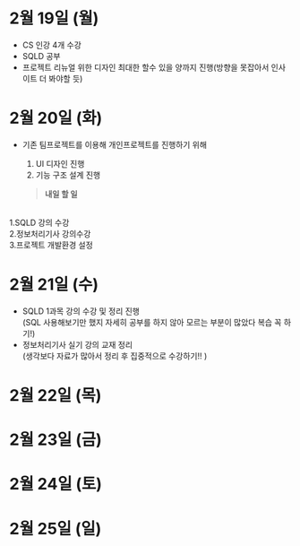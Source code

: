 # 2월 19일 (월)
- CS 인강 4개 수강
- SQLD 공부
- 프로젝트 리뉴얼 위한 디자인 최대한 할수 있을 양까지 진행(방향을 못잡아서 인사이트 더 봐야할 듯)

# 2월 20일 (화)
- 기존 팀프로젝트를 이용해 개인프로젝트를 진행하기 위해
    1. UI 디자인 진행
    2. 기능 구조 설계 진행 

    > **내일 할 일**
<br> 
    1.SQLD 강의 수강 <br>
    2.정보처리기사 강의수강<br>
    3.프로젝트 개발환경 설정

# 2월 21일 (수)
- SQLD 1과목 강의 수강 및 정리 진행<br> 
    (SQL 사용해보기만 했지 자세히 공부를 하지 않아 모르는 부분이 많았다 복습 꼭 하기!)
- 정보처리기사 실기 강의 교재 정리<br>
    (생각보다 자료가 많아서 정리 후 집중적으로 수강하기!! )

# 2월 22일 (목)

# 2월 23일 (금)


# 2월 24일 (토)


# 2월 25일 (일)
